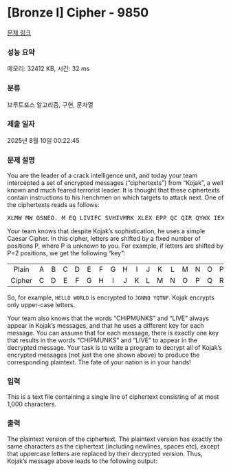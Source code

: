 # [Bronze I] Cipher - 9850 

[문제 링크](https://www.acmicpc.net/problem/9850) 

### 성능 요약

메모리: 32412 KB, 시간: 32 ms

### 분류

브루트포스 알고리즘, 구현, 문자열

### 제출 일자

2025년 8월 10일 00:22:45

### 문제 설명

<p>You are the leader of a crack intelligence unit, and today your team intercepted a set of encrypted messages (”ciphertexts”) from “Kojak”, a well known and much feared terrorist leader. It is thought that these ciphertexts contain instructions to his henchmen on which targets to attack next. One of the ciphertexts reads as follows:</p>

<pre>XLMW MW OSNEO. M EQ LIVIFC SVHIVMRK XLEX EPP QC QIR QYWX IEX TITTIVSRM TMDDEW IZIVCHEC. XLMW SVHIV AMPP FI VITIEPIH SRPC YTSR QC VIXMVIQIRX. PSRK PMZI XLI GLMTQYROW!</pre>

<p>Your team knows that despite Kojak’s sophistication, he uses a simple Caesar Cipher. In this cipher, letters are shifted by a fixed number of positions P, where P is unknown to you. For example, if letters are shifted by P=2 positions, we get the following “key”:</p>

<table class="table table-bordered" style="width: 100%;">
	<tbody>
		<tr>
			<td style="text-align: center;">Plain</td>
			<td style="text-align: center;">A</td>
			<td style="text-align: center;">B</td>
			<td style="text-align: center;">C</td>
			<td style="text-align: center;">D</td>
			<td style="text-align: center;">E</td>
			<td style="text-align: center;">F</td>
			<td style="text-align: center;">G</td>
			<td style="text-align: center;">H</td>
			<td style="text-align: center;">I</td>
			<td style="text-align: center;">J</td>
			<td style="text-align: center;">K</td>
			<td style="text-align: center;">L</td>
			<td style="text-align: center;">M</td>
			<td style="text-align: center;">N</td>
			<td style="text-align: center;">O</td>
			<td style="text-align: center;">P</td>
			<td style="text-align: center;">Q</td>
			<td style="text-align: center;">R</td>
			<td style="text-align: center;">S</td>
			<td style="text-align: center;">T</td>
			<td style="text-align: center;">U</td>
			<td style="text-align: center;">V</td>
			<td style="text-align: center;">W</td>
			<td style="text-align: center;">X</td>
			<td style="text-align: center;">Y</td>
			<td style="text-align: center;">Z</td>
		</tr>
		<tr>
			<td style="text-align: center;">Cipher</td>
			<td style="text-align: center;">C</td>
			<td style="text-align: center;">D</td>
			<td style="text-align: center;">E</td>
			<td style="text-align: center;">F</td>
			<td style="text-align: center;">G</td>
			<td style="text-align: center;">H</td>
			<td style="text-align: center;">I</td>
			<td style="text-align: center;">J</td>
			<td style="text-align: center;">K</td>
			<td style="text-align: center;">L</td>
			<td style="text-align: center;">M</td>
			<td style="text-align: center;">N</td>
			<td style="text-align: center;">O</td>
			<td style="text-align: center;">P</td>
			<td style="text-align: center;">Q</td>
			<td style="text-align: center;">R</td>
			<td style="text-align: center;">S</td>
			<td style="text-align: center;">T</td>
			<td style="text-align: center;">U</td>
			<td style="text-align: center;">V</td>
			<td style="text-align: center;">W</td>
			<td style="text-align: center;">X</td>
			<td style="text-align: center;">Y</td>
			<td style="text-align: center;">Z</td>
			<td style="text-align: center;">A</td>
			<td style="text-align: center;">B</td>
		</tr>
	</tbody>
</table>

<p>So, for example, <code>HELLO WORLD</code> is encrypted to <code>JGNNQ YQTNF</code>. Kojak encrypts only upper-case letters.</p>

<p>Your team also knows that the words “CHIPMUNKS” and “LIVE” always appear in Kojak’s messages, and that he uses a different key for each message. You can assume that for each message, there is exactly one key that results in the words “CHIPMUNKS” and “LIVE” to appear in the decrypted message. Your task is to write a program to decrypt all of Kojak’s encrypted messages (not just the one shown above) to produce the corresponding plaintext. The fate of your nation is in your hands!</p>

### 입력 

 <p>This is a text file containing a single line of ciphertext consisting of at most 1,000 characters.</p>

### 출력 

 <p>The plaintext version of the ciphertext. The plaintext version has exactly the same characters as the ciphertext (including newlines, spaces etc), except that uppercase letters are replaced by their decrypted version. Thus, Kojak’s message above leads to the following output:</p>


